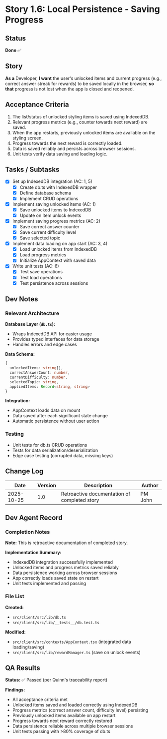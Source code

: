 # Story 1.6: Local Persistence - Saving Progress

## Status

**Done** ✅

## Story

**As a** Developer,
**I want** the user's unlocked items and current progress (e.g., correct answer streak for rewards) to be saved locally in the browser,
**so that** progress is not lost when the app is closed and reopened.

## Acceptance Criteria

1. The list/status of unlocked styling items is saved using IndexedDB.
2. Relevant progress metrics (e.g., counter towards next reward) are saved.
3. When the app restarts, previously unlocked items are available on the styling screen.
4. Progress towards the next reward is correctly loaded.
5. Data is saved reliably and persists across browser sessions.
6. Unit tests verify data saving and loading logic.

## Tasks / Subtasks

- [x] Set up IndexedDB integration (AC: 1, 5)
  - [x] Create db.ts with IndexedDB wrapper
  - [x] Define database schema
  - [x] Implement CRUD operations
- [x] Implement saving unlocked items (AC: 1)
  - [x] Save unlocked items to IndexedDB
  - [x] Update on item unlock events
- [x] Implement saving progress metrics (AC: 2)
  - [x] Save correct answer counter
  - [x] Save current difficulty level
  - [x] Save selected topic
- [x] Implement data loading on app start (AC: 3, 4)
  - [x] Load unlocked items from IndexedDB
  - [x] Load progress metrics
  - [x] Initialize AppContext with saved data
- [x] Write unit tests (AC: 6)
  - [x] Test save operations
  - [x] Test load operations
  - [x] Test persistence across sessions

## Dev Notes

### Relevant Architecture

**Database Layer (`db.ts`):**
- Wraps IndexedDB API for easier usage
- Provides typed interfaces for data storage
- Handles errors and edge cases

**Data Schema:**
```typescript
{
  unlockedItems: string[],
  correctAnswerCount: number,
  currentDifficulty: number,
  selectedTopic: string,
  appliedItems: Record<string, string>
}
```

**Integration:**
- AppContext loads data on mount
- Data saved after each significant state change
- Automatic persistence without user action

### Testing

- Unit tests for db.ts CRUD operations
- Tests for data serialization/deserialization
- Edge case testing (corrupted data, missing keys)

## Change Log

| Date | Version | Description | Author |
|------|---------|-------------|--------|
| 2025-10-25 | 1.0 | Retroactive documentation of completed story | PM John |

## Dev Agent Record

### Completion Notes

**Note:** This is retroactive documentation of completed story.

**Implementation Summary:**
- IndexedDB integration successfully implemented
- Unlocked items and progress metrics saved reliably
- Data persistence working across browser sessions
- App correctly loads saved state on restart
- Unit tests implemented and passing

### File List

**Created:**
- `src/client/src/lib/db.ts`
- `src/client/src/lib/__tests__/db.test.ts`

**Modified:**
- `src/client/src/contexts/AppContext.tsx` (integrated data loading/saving)
- `src/client/src/lib/rewardManager.ts` (save on unlock events)

## QA Results

**Status:** ✅ Passed (per Quinn's traceability report)

**Findings:**
- All acceptance criteria met
- Unlocked items saved and loaded correctly using IndexedDB
- Progress metrics (correct answer count, difficulty level) persisting
- Previously unlocked items available on app restart
- Progress towards next reward correctly restored
- Data persistence reliable across multiple browser sessions
- Unit tests passing with >80% coverage of db.ts

